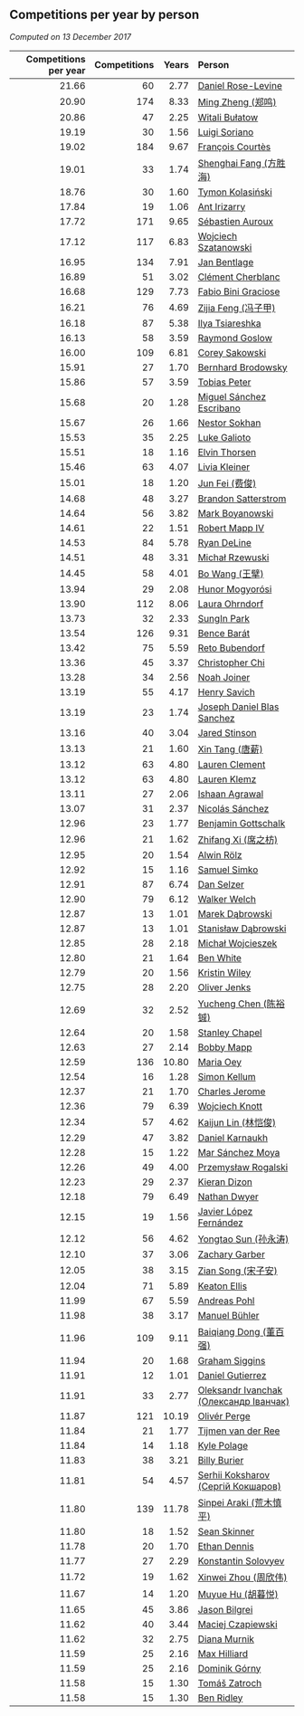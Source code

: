 ## Competitions per year by person

*Computed on 13 December 2017*

| Competitions per year | Competitions | Years | Person |
| ---: | ---: | ---: | :--- |
| 21.66 | 60 | 2.77 | [Daniel Rose-Levine](https://www.worldcubeassociation.org/persons/2015ROSE01) |
| 20.90 | 174 | 8.33 | [Ming Zheng (郑鸣)](https://www.worldcubeassociation.org/persons/2009ZHEN11) |
| 20.86 | 47 | 2.25 | [Witali Bułatow](https://www.worldcubeassociation.org/persons/2015BUAT01) |
| 19.19 | 30 | 1.56 | [Luigi Soriano](https://www.worldcubeassociation.org/persons/2016SORI04) |
| 19.02 | 184 | 9.67 | [François Courtès](https://www.worldcubeassociation.org/persons/2008COUR01) |
| 19.01 | 33 | 1.74 | [Shenghai Fang (方胜海)](https://www.worldcubeassociation.org/persons/2016FANG01) |
| 18.76 | 30 | 1.60 | [Tymon Kolasiński](https://www.worldcubeassociation.org/persons/2016KOLA02) |
| 17.84 | 19 | 1.06 | [Ant Irizarry](https://www.worldcubeassociation.org/persons/2016IRIZ02) |
| 17.72 | 171 | 9.65 | [Sébastien Auroux](https://www.worldcubeassociation.org/persons/2008AURO01) |
| 17.12 | 117 | 6.83 | [Wojciech Szatanowski](https://www.worldcubeassociation.org/persons/2011SZAT01) |
| 16.95 | 134 | 7.91 | [Jan Bentlage](https://www.worldcubeassociation.org/persons/2010BENT01) |
| 16.89 | 51 | 3.02 | [Clément Cherblanc](https://www.worldcubeassociation.org/persons/2014CHER05) |
| 16.68 | 129 | 7.73 | [Fabio Bini Graciose](https://www.worldcubeassociation.org/persons/2010GRAC02) |
| 16.21 | 76 | 4.69 | [Zijia Feng (冯子甲)](https://www.worldcubeassociation.org/persons/2013FENG02) |
| 16.18 | 87 | 5.38 | [Ilya Tsiareshka](https://www.worldcubeassociation.org/persons/2012TERE01) |
| 16.13 | 58 | 3.59 | [Raymond Goslow](https://www.worldcubeassociation.org/persons/2014GOSL01) |
| 16.00 | 109 | 6.81 | [Corey Sakowski](https://www.worldcubeassociation.org/persons/2011SAKO01) |
| 15.91 | 27 | 1.70 | [Bernhard Brodowsky](https://www.worldcubeassociation.org/persons/2016BROD01) |
| 15.86 | 57 | 3.59 | [Tobias Peter](https://www.worldcubeassociation.org/persons/2014PETE03) |
| 15.68 | 20 | 1.28 | [Miguel Sánchez Escribano](https://www.worldcubeassociation.org/persons/2016ESCR01) |
| 15.67 | 26 | 1.66 | [Nestor Sokhan](https://www.worldcubeassociation.org/persons/2016SOKH01) |
| 15.53 | 35 | 2.25 | [Luke Galioto](https://www.worldcubeassociation.org/persons/2015GALI02) |
| 15.51 | 18 | 1.16 | [Elvin Thorsen](https://www.worldcubeassociation.org/persons/2016THOR08) |
| 15.46 | 63 | 4.07 | [Livia Kleiner](https://www.worldcubeassociation.org/persons/2013KLEI03) |
| 15.01 | 18 | 1.20 | [Jun Fei (费俊)](https://www.worldcubeassociation.org/persons/2016FEIJ02) |
| 14.68 | 48 | 3.27 | [Brandon Satterstrom](https://www.worldcubeassociation.org/persons/2014SATT01) |
| 14.64 | 56 | 3.82 | [Mark Boyanowski](https://www.worldcubeassociation.org/persons/2014BOYA01) |
| 14.61 | 22 | 1.51 | [Robert Mapp IV](https://www.worldcubeassociation.org/persons/2016IVRO01) |
| 14.53 | 84 | 5.78 | [Ryan DeLine](https://www.worldcubeassociation.org/persons/2012DELI01) |
| 14.51 | 48 | 3.31 | [Michał Rzewuski](https://www.worldcubeassociation.org/persons/2014RZEW01) |
| 14.45 | 58 | 4.01 | [Bo Wang (王擘)](https://www.worldcubeassociation.org/persons/2013WANG69) |
| 13.94 | 29 | 2.08 | [Hunor Mogyorósi](https://www.worldcubeassociation.org/persons/2015MOGY01) |
| 13.90 | 112 | 8.06 | [Laura Ohrndorf](https://www.worldcubeassociation.org/persons/2009OHRN01) |
| 13.73 | 32 | 2.33 | [SungIn Park](https://www.worldcubeassociation.org/persons/2015PARK13) |
| 13.54 | 126 | 9.31 | [Bence Barát](https://www.worldcubeassociation.org/persons/2008BARA01) |
| 13.42 | 75 | 5.59 | [Reto Bubendorf](https://www.worldcubeassociation.org/persons/2012BUBE01) |
| 13.36 | 45 | 3.37 | [Christopher Chi](https://www.worldcubeassociation.org/persons/2014CHIC01) |
| 13.28 | 34 | 2.56 | [Noah Joiner](https://www.worldcubeassociation.org/persons/2015JOIN01) |
| 13.19 | 55 | 4.17 | [Henry Savich](https://www.worldcubeassociation.org/persons/2013SAVI01) |
| 13.19 | 23 | 1.74 | [Joseph Daniel Blas Sanchez](https://www.worldcubeassociation.org/persons/2016SANC08) |
| 13.16 | 40 | 3.04 | [Jared Stinson](https://www.worldcubeassociation.org/persons/2014STIN01) |
| 13.13 | 21 | 1.60 | [Xin Tang (唐薪)](https://www.worldcubeassociation.org/persons/2016TANG06) |
| 13.12 | 63 | 4.80 | [Lauren Clement](https://www.worldcubeassociation.org/persons/2013KLEM01) |
| 13.12 | 63 | 4.80 | [Lauren Klemz](https://www.worldcubeassociation.org/persons/2013KLEM01) |
| 13.11 | 27 | 2.06 | [Ishaan Agrawal](https://www.worldcubeassociation.org/persons/2015AGRA03) |
| 13.07 | 31 | 2.37 | [Nicolás Sánchez](https://www.worldcubeassociation.org/persons/2015SANC11) |
| 12.96 | 23 | 1.77 | [Benjamin Gottschalk](https://www.worldcubeassociation.org/persons/2016GOTT01) |
| 12.96 | 21 | 1.62 | [Zhifang Xi (席之枋)](https://www.worldcubeassociation.org/persons/2016XIZH01) |
| 12.95 | 20 | 1.54 | [Alwin Rölz](https://www.worldcubeassociation.org/persons/2016ROLZ01) |
| 12.92 | 15 | 1.16 | [Samuel Simko](https://www.worldcubeassociation.org/persons/2016SIMK01) |
| 12.91 | 87 | 6.74 | [Dan Selzer](https://www.worldcubeassociation.org/persons/2011SELZ01) |
| 12.90 | 79 | 6.12 | [Walker Welch](https://www.worldcubeassociation.org/persons/2011WELC01) |
| 12.87 | 13 | 1.01 | [Marek Dąbrowski](https://www.worldcubeassociation.org/persons/2016DABR02) |
| 12.87 | 13 | 1.01 | [Stanisław Dąbrowski](https://www.worldcubeassociation.org/persons/2016DABR03) |
| 12.85 | 28 | 2.18 | [Michał Wojcieszek](https://www.worldcubeassociation.org/persons/2015WOJC02) |
| 12.80 | 21 | 1.64 | [Ben White](https://www.worldcubeassociation.org/persons/2016WHIT05) |
| 12.79 | 20 | 1.56 | [Kristin Wiley](https://www.worldcubeassociation.org/persons/2016WILE01) |
| 12.75 | 28 | 2.20 | [Oliver Jenks](https://www.worldcubeassociation.org/persons/2015JENK02) |
| 12.69 | 32 | 2.52 | [Yucheng Chen (陈裕铖)](https://www.worldcubeassociation.org/persons/2015CHEN49) |
| 12.64 | 20 | 1.58 | [Stanley Chapel](https://www.worldcubeassociation.org/persons/2016CHAP04) |
| 12.63 | 27 | 2.14 | [Bobby Mapp](https://www.worldcubeassociation.org/persons/2015MAPP01) |
| 12.59 | 136 | 10.80 | [Maria Oey](https://www.worldcubeassociation.org/persons/2007OEYM01) |
| 12.54 | 16 | 1.28 | [Simon Kellum](https://www.worldcubeassociation.org/persons/2016KELL12) |
| 12.37 | 21 | 1.70 | [Charles Jerome](https://www.worldcubeassociation.org/persons/2016JERO01) |
| 12.36 | 79 | 6.39 | [Wojciech Knott](https://www.worldcubeassociation.org/persons/2011KNOT01) |
| 12.34 | 57 | 4.62 | [Kaijun Lin (林恺俊)](https://www.worldcubeassociation.org/persons/2013LINK01) |
| 12.29 | 47 | 3.82 | [Daniel Karnaukh](https://www.worldcubeassociation.org/persons/2014KARN02) |
| 12.28 | 15 | 1.22 | [Mar Sánchez Moya](https://www.worldcubeassociation.org/persons/2016MOYA03) |
| 12.26 | 49 | 4.00 | [Przemysław Rogalski](https://www.worldcubeassociation.org/persons/2013ROGA02) |
| 12.23 | 29 | 2.37 | [Kieran Dizon](https://www.worldcubeassociation.org/persons/2015DIZO02) |
| 12.18 | 79 | 6.49 | [Nathan Dwyer](https://www.worldcubeassociation.org/persons/2011DWYE02) |
| 12.15 | 19 | 1.56 | [Javier López Fernández](https://www.worldcubeassociation.org/persons/2016FERN07) |
| 12.12 | 56 | 4.62 | [Yongtao Sun (孙永涛)](https://www.worldcubeassociation.org/persons/2013SUNY02) |
| 12.10 | 37 | 3.06 | [Zachary Garber](https://www.worldcubeassociation.org/persons/2014GARB01) |
| 12.05 | 38 | 3.15 | [Zian Song (宋子安)](https://www.worldcubeassociation.org/persons/2014SONG08) |
| 12.04 | 71 | 5.89 | [Keaton Ellis](https://www.worldcubeassociation.org/persons/2012ELLI01) |
| 11.99 | 67 | 5.59 | [Andreas Pohl](https://www.worldcubeassociation.org/persons/2012POHL01) |
| 11.98 | 38 | 3.17 | [Manuel Bühler](https://www.worldcubeassociation.org/persons/2014BUEH01) |
| 11.96 | 109 | 9.11 | [Baiqiang Dong (董百强)](https://www.worldcubeassociation.org/persons/2008DONG06) |
| 11.94 | 20 | 1.68 | [Graham Siggins](https://www.worldcubeassociation.org/persons/2016SIGG01) |
| 11.91 | 12 | 1.01 | [Daniel Gutierrez](https://www.worldcubeassociation.org/persons/2016GUTI23) |
| 11.91 | 33 | 2.77 | [Oleksandr Ivanchak (Олександр Іванчак)](https://www.worldcubeassociation.org/persons/2015IVAN03) |
| 11.87 | 121 | 10.19 | [Olivér Perge](https://www.worldcubeassociation.org/persons/2007PERG01) |
| 11.84 | 21 | 1.77 | [Tijmen van der Ree](https://www.worldcubeassociation.org/persons/2016REET01) |
| 11.84 | 14 | 1.18 | [Kyle Polage](https://www.worldcubeassociation.org/persons/2016POLA01) |
| 11.83 | 38 | 3.21 | [Billy Burier](https://www.worldcubeassociation.org/persons/2014BURI01) |
| 11.81 | 54 | 4.57 | [Serhii Koksharov (Сергій Кокшаров)](https://www.worldcubeassociation.org/persons/2013KOKS01) |
| 11.80 | 139 | 11.78 | [Sinpei Araki (荒木慎平)](https://www.worldcubeassociation.org/persons/2006ARAK01) |
| 11.80 | 18 | 1.52 | [Sean Skinner](https://www.worldcubeassociation.org/persons/2016SKIN01) |
| 11.78 | 20 | 1.70 | [Ethan Dennis](https://www.worldcubeassociation.org/persons/2016DENN04) |
| 11.77 | 27 | 2.29 | [Konstantin Solovyev](https://www.worldcubeassociation.org/persons/2015SOLO01) |
| 11.72 | 19 | 1.62 | [Xinwei Zhou (周欣伟)](https://www.worldcubeassociation.org/persons/2016ZHOU13) |
| 11.67 | 14 | 1.20 | [Muyue Hu (胡暮悦)](https://www.worldcubeassociation.org/persons/2016HUMU01) |
| 11.65 | 45 | 3.86 | [Jason Bilgrei](https://www.worldcubeassociation.org/persons/2014BILG01) |
| 11.62 | 40 | 3.44 | [Maciej Czapiewski](https://www.worldcubeassociation.org/persons/2014CZAP01) |
| 11.62 | 32 | 2.75 | [Diana Murnik](https://www.worldcubeassociation.org/persons/2015MURN01) |
| 11.59 | 25 | 2.16 | [Max Hilliard](https://www.worldcubeassociation.org/persons/2015HILL09) |
| 11.59 | 25 | 2.16 | [Dominik Górny](https://www.worldcubeassociation.org/persons/2015GORN01) |
| 11.58 | 15 | 1.30 | [Tomáš Zatroch](https://www.worldcubeassociation.org/persons/2016ZATR01) |
| 11.58 | 15 | 1.30 | [Ben Ridley](https://www.worldcubeassociation.org/persons/2016RIDL01) |
